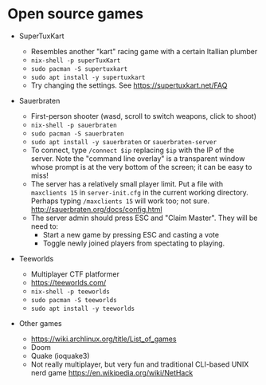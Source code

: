 # Open source games

- SuperTuxKart
  - Resembles another "kart" racing game with a certain Itallian plumber
  - `nix-shell -p superTuxKart`
  - `sudo pacman -S supertuxkart`
  - `sudo apt install -y supertuxkart`
  - Try changing the settings. See https://supertuxkart.net/FAQ

- Sauerbraten
  - First-person shooter (wasd, scroll to switch weapons, click to shoot)
  - `nix-shell -p sauerbraten`
  - `sudo pacman -S sauerbraten`
  - `sudo apt install -y sauerbraten` or `sauerbraten-server`
  - To connect, type `/connect $ip` replacing `$ip` with the IP of the server. Note the "command line overlay" is a transparent window whose prompt is at the very bottom of the screen; it can be easy to miss!
  - The server has a relatively small player limit. Put a file with `maxclients 15` in `server-init.cfg` in the current working directory. Perhaps typing `/maxclients 15` will work too; not sure. http://sauerbraten.org/docs/config.html
  - The server admin should press ESC and "Claim Master". They will be need to:
    - Start a new game by pressing ESC and casting a vote
    - Toggle newly joined players from spectating to playing.

- Teeworlds
  - Multiplayer CTF platformer
  - https://teeworlds.com/
  - `nix-shell -p teeworlds`
  - `sudo pacman -S teeworlds`
  - `sudo apt install -y teeworlds`

- Other games
  - https://wiki.archlinux.org/title/List_of_games
  - Doom
  - Quake (ioquake3)
  - Not really multiplayer, but very fun and traditional CLI-based UNIX nerd game https://en.wikipedia.org/wiki/NetHack
